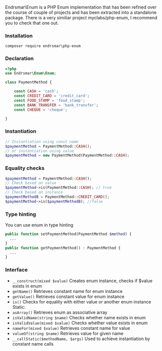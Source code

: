 Endrsmar\Enum is a PHP Enum implementation that has been refined over the course of couple of projects and has been extracted into a standalone package. There is a very similiar project myclabs/php-enum, I recommend you to check that one out.

### Installation
```
composer require endrsmar\php-enum
```

### Declaration
```php
<?php
use Endrsmar\Enum\Enum;

class PaymentMethod {

    const CASH = 'cash';
    const CREDIT_CARD = 'credit_card';
    const FOOD_STAMP = 'food_stamp';
    const BANK_TRANSFER = 'bank_transfer';
    const CHEQUE = 'cheque';

}
```
### Instantiation
```php
// Instantiation using const name
$paymentMethod = PaymentMethod::CASH();
// or instantiation using value
$paymentMethod = new PaymentMethod(PaymentMethod::CASH);
```

### Equality checks
```php
$paymentMethod = PaymentMethod::CASH();
// Check based on value
$paymentMethod->is(PaymentMethod::CASH); // true
// Check based on instance
$paymentMethodB = PaymentMethod::CREDIT_CARD();
$paymentMethod->is($paymentMethodB); //false
```

### Type hinting
You can use enum in type hinting
```php
public function setPaymentMethod(PaymentMethod $method) {
  ...
}
public function getPaymentMethod() : PaymentMethod {
  ...
}
```
### Interface
- `__construct(mixed $value)` Creates enum instance, checks if $value exists in enum
- `getName()` Retrieves constant name for enum instance
- `getValue()` Retrieves constant value for enum instance
- `is()` Checks for equality with either value or another enum instance
Static:
- `asArray()` Retrieves enum as associative array
- `isValidName(string $name)` Checks whether name exists in enum
- `isValidValue(mixed $value)` Checks whether value exists in enum
- `nameFor(mixed $value)` Retrieves constant name for value
- `valueOf(string $name)` Retrieves value for given name
- `__callStatic($methodName, $args)` Used to achieve instantiation by constant name calls
